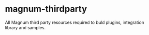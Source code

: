 # magnum-thirdparty
All Magnum third party resources required to buld plugins, integration library and samples.
